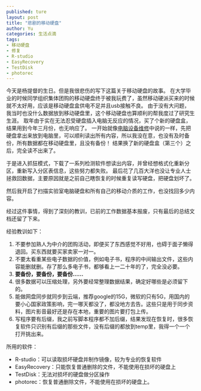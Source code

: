 ```yaml
---
published: ture
layout: post
title: "悲剧的移动硬盘"
author: Yu
categories: 生活点滴
tags:
- 移动硬盘
- 修复
- R-studio
- EasyRecovery
- TestDisk
- photorec
---
```


今天是杨提督的生日。但是我很悲伤的写下这篇关于移动硬盘的故事。
在大学毕业的时候同学组织集体团购的移动硬盘终于被我玩费了，虽然移动硬派买来的时候就不太好用，应该是移动硬盘盒供电不足并且usb接触不良。
由于没有大问题，我当时也没什么数据放到移动硬盘里，这个移动硬盘也算顺利的帮我度过了研究生生涯。
取年由于实在无法忍受硬盘插入电脑无反应的情况，买了个新的硬盘盒，结果用到今年三月份，也无响应了。
一开始就像[电脑设备维修](http://yulijia.net/cn/%E7%94%9F%E6%B4%BB%E7%82%B9%E6%BB%B4/2016/03/25/Computer-repair.html)中说的一样，先把硬盘拿出来放到电脑里，可以顺利读出所有内容，所以我没在意，也没有及时备份，所有数据都在移动硬盘里，且没有备份！
结果换了新的硬盘盒（第三个）之后，完全读不出来了。

于是进入抓狂模式，下载了一系列检测软件想读出内容，并曾经想格式化重新分区，重新写入分区表信息，这些努力都失败。
最后花了几百大洋也没让专业人士拯救回数据，主要原因就是之前自己瞎恢复的时候重复读写硬盘，把硬盘划坏了。

然后我开启了扫描实验室电脑硬盘和所有自己的移动介质的工作，也没找回多少内容。

经过这件事情，得到了深刻的教训，已前的工作数据基本报废，只有最后的总结文档还留了下来。

经验教训如下：

1. 不要参加熟人为中介的团购活动，即便买了东西感觉不好用，也碍于面子懒得退回。买东西就要买家卖家一对一。
2. 不要太看重某些电子数据的价值，例如电子书，程序的中间输出文件，这些内容能删就删。存了那么多电子书，都够看上一二十年的了，完全没必要。
3. **要备份，要备份，要备份......**
4. 很多数据可以压缩处理，另外要经常整理数据结果，确定好哪些是必须留下的。
5. 能做网盘同步就同步到云端，推荐google的15G，微软的只有5G，用国内的要小心国家政策影响，完一哪天都没了，都没地方去告。这些只是用于同步资料，图片影音最好还是存在本地，重要的图片要打包上传。
6. 写程序要有后缀，我之前写脚本程序都不加后缀，结果发现在恢复时，很多恢复软件只识别有后缀的那些文件，没有后缀的都放到temp里，我得一个一个打开挑出来。

所用的软件：

- R-studio：可以读取损坏硬盘并制作镜像，较为专业的恢复软件
- EasyRecovery：只能恢复普通删除的文件，不能使用在损坏的硬盘上
- TestDisk：无法对损坏的硬盘做分区操作
- photorec：恢复普通删除文件，不能使用在损坏的硬盘上。



